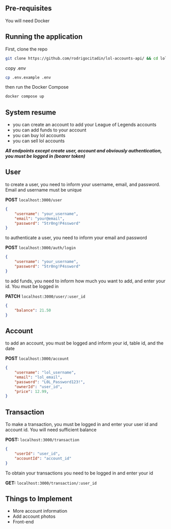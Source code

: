 ## Pre-requisites

You will need Docker

## Running the application

First, clone the repo

```bash
git clone https://github.com/rodrigocitadin/lol-accounts-api/ && cd lol-accounts-backend
```

copy .env

```bash
cp .env.example .env
```

then run the Docker Compose

```sh
docker compose up
```

## System resume

- you can create an account to add your League of Legends accounts
- you can add funds to your account
- you can buy lol accounts
- you can sell lol accounts

***All endpoints except create user, account and obviously authentication, you must be logged in (bearer token)***

## User

to create a user, you need to inform your username, email, and password. Email and username must be unique

**POST** `localhost:3000/user`

```json
{
    "username": "your_username",
    "email": "your@email",
    "password": "5tr0ng!P4ssword"
}
```

to authenticate a user, you need to inform your email and password

**POST** `localhost:3000/auth/login`

```json
{
    "username": "your_username",
    "password": "5tr0ng!P4ssword"
}
```

to add funds, you need to inform how much you want to add, and enter your id. You must be logged in

**PATCH** `localhost:3000/user/:user_id`

```json
{
    "balance": 21.50
}
```

## Account

to add an account, you must be logged and inform your id, table id, and the date

**POST** `localhost:3000/account`

```json
{
	"username": "lol_username",
	"email": "lol_email",
	"password": "L0L_Password123!",
	"ownerId": "user_id",
	"price": 12.99,
}
```

## Transaction

To make a transaction, you must be logged in and enter your user id and account id. You will need sufficient balance

**POST:** `localhost:3000/transaction`

```json
{
    "userId": "user_id",
    "accountId": "account_id"
}
```

To obtain your transactions you need to be logged in and enter your id

**GET:** `localhost:3000/transaction/:user_id`


## Things to Implement

- More account information
- Add account photos
- Front-end
  
